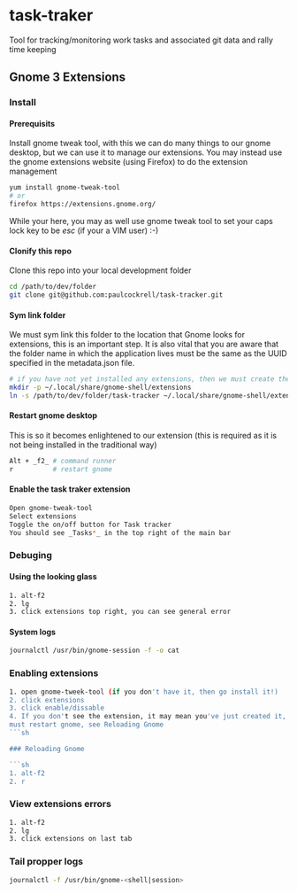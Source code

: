task-traker
===========

Tool for tracking/monitoring work tasks and associated git data and rally time keeping

## Gnome 3 Extensions

### Install
#### Prerequisits

Install gnome tweak tool, with this we can do many things to our gnome desktop, but we can use it to manage 
our extensions. You may instead use the gnome extensions website (using Firefox) to do the extension management
```sh
yum install gnome-tweak-tool
# or
firefox https://extensions.gnome.org/
```

While your here, you may as well use gnome tweak tool to set your caps lock key to be _esc_ (if your a VIM user) :-)

#### Clonify this repo

Clone this repo into your local development folder

```sh
cd /path/to/dev/folder
git clone git@github.com:paulcockrell/task-tracker.git
```
 
#### Sym link folder
We must sym link this folder to the location that Gnome looks for extensions, this is an important step. It is also vital
that you are aware that the folder name in which the application lives must be the same as the UUID specified in the 
metadata.json file.

```sh
# if you have not yet installed any extensions, then we must create the extensions folder below (this must be done as a standard user)
mkdir -p ~/.local/share/gnome-shell/extensions
ln -s /path/to/dev/folder/task-tracker ~/.local/share/gnome-shell/extensions/task-tracker@paulcockrell.gmail.com 
```

#### Restart gnome desktop 
This is so it becomes enlightened to our extension (this is required as it is not being installed in the traditional way)

```sh
Alt + _f2_ # command runner
r          # restart gnome
```

#### Enable the task traker extension

```sh
Open gnome-tweak-tool
Select extensions
Toggle the on/off button for Task tracker
You should see _Tasks*_ in the top right of the main bar
```
 
### Debuging

#### Using the looking glass

```sh
1. alt-f2
2. lg
3. click extensions top right, you can see general error
```

#### System logs

```sh
journalctl /usr/bin/gnome-session -f -o cat
```


### Enabling extensions

```sh
1. open gnome-tweek-tool (if you don't have it, then go install it!)
2. click extensions
3. click enable/dissable
4. If you don't see the extension, it may mean you've just created it, so we
must restart gnome, see Reloading Gnome
```sh

### Reloading Gnome

```sh
1. alt-f2
2. r
```

### View extensions errors

```sh
1. alt-f2
2. lg
3. click extensions on last tab
```

### Tail propper logs

```sh
journalctl -f /usr/bin/gnome-<shell|session>
```
